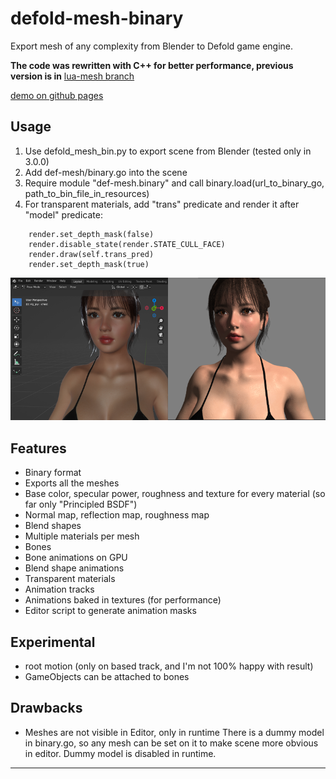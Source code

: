 # defold-mesh-binary
Export mesh of any complexity from Blender to Defold game engine.

**The code was rewritten with C++ for better performance, previous version is in** [lua-mesh branch](https://github.com/abadonna/defold-mesh-binary/tree/lua-mesh)

[demo on github pages](https://abadonna.github.io/defold-mesh-binary/)

## Usage
1. Use defold_mesh_bin.py to export scene from Blender (tested only in 3.0.0)
2. Add def-mesh/binary.go into the scene
3. Require module "def-mesh.binary" and call binary.load(url_to_binary_go, path_to_bin_file_in_resources)
4. For transparent materials, add "trans" predicate and render it after "model" predicate:
```` 
	render.set_depth_mask(false)
	render.disable_state(render.STATE_CULL_FACE)
	render.draw(self.trans_pred)
	render.set_depth_mask(true)
```` 

![pcss](https://github.com/abadonna/defold-mesh-binary/blob/main/sample.png)

## Features
* Binary format
* Exports all the meshes
* Base color, specular power, roughness and texture for every material (so far only "Principled BSDF")
* Normal map, reflection map, roughness map
* Blend shapes
* Multiple materials per mesh
* Bones
* Bone animations on GPU
* Blend shape animations
* Transparent materials
* Animation tracks
* Animations baked in textures (for performance)
* Editor script to generate animation masks

## Experimental
* root motion (only on based track, and I'm not 100% happy with result)
* GameObjects can be attached to bones

## Drawbacks
* Meshes are not visible in Editor, only in runtime
There is a dummy model in binary.go, so any mesh can be set on it to make scene more obvious in editor. Dummy model is disabled in runtime. 


---